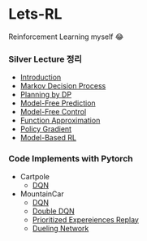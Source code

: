 # Lets-RL
Reinforcement Learning myself :joy:

### Silver Lecture 정리
- [Introduction](https://github.com/Junhojuno/Lets-RL/blob/master/silver%EA%B0%95%EC%9D%98/01_intro_RL.md)
- [Markov Decision Process](https://github.com/Junhojuno/Lets-RL/blob/master/silver%EA%B0%95%EC%9D%98/02_MDP.md)
- [Planning by DP](https://github.com/Junhojuno/Lets-RL/blob/master/silver%EA%B0%95%EC%9D%98/03_planning_DP.md)
- [Model-Free Prediction](https://github.com/Junhojuno/Lets-RL/blob/master/silver%EA%B0%95%EC%9D%98/04_model-free-prediction.md)
- [Model-Free Control](https://github.com/Junhojuno/Lets-RL/blob/master/silver%EA%B0%95%EC%9D%98/05_model_free_control.md)
- [Function Approximation](https://github.com/Junhojuno/Lets-RL/blob/master/silver%EA%B0%95%EC%9D%98/06_Function_Approximation.md)
- [Policy Gradient](https://github.com/Junhojuno/Lets-RL/blob/master/silver%EA%B0%95%EC%9D%98/07_Policy_Gradient.md)
- [Model-Based RL](https://github.com/Junhojuno/Lets-RL/blob/master/silver%EA%B0%95%EC%9D%98/08_model-basedRL.md)

### Code Implements with Pytorch
- Cartpole
  - [DQN]()
- MountainCar
  - [DQN]()
  - [Double DQN]()
  - [Prioritized Expereiences Replay]()
  - [Dueling Network]()
